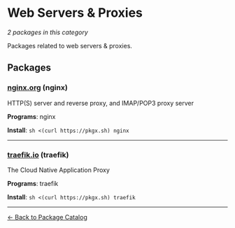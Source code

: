 # Web Servers & Proxies

*2 packages in this category*

Packages related to web servers & proxies.

## Packages

### [nginx.org](../packages/nginxorg.md) (nginx)

HTTP(S) server and reverse proxy, and IMAP/POP3 proxy server

**Programs**: nginx

**Install**: `sh <(curl https://pkgx.sh) nginx`

---

### [traefik.io](../packages/traefikio.md) (traefik)

The Cloud Native Application Proxy

**Programs**: traefik

**Install**: `sh <(curl https://pkgx.sh) traefik`

---

[← Back to Package Catalog](../package-catalog.md)

